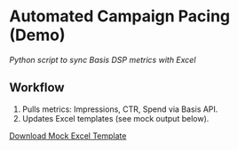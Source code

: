# Automated Campaign Pacing (Demo)
*Python script to sync Basis DSP metrics with Excel*

## Workflow
1. Pulls metrics: Impressions, CTR, Spend via Basis API.
2. Updates Excel templates (see mock output below).

[Download Mock Excel Template](./mock%20data/Mock%20Pacing%20Doc.xlsx)
